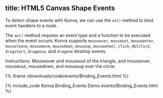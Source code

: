 title: HTML5 Canvas Shape Events
---

To detect shape events with Konva, we can use the `on()` method to bind event handlers to a node.

The `on()` method requires an event type and a function to be executed when the event occurs.
Konva supports `mouseover`, `mouseout`, `mouseenter`, `mouseleave`, `mousemove`, `mousedown`, `mouseup`, `mousewheel`, `click`, `dblclick`, `dragstart`, `dragmove`, and `dragend` desktop events.

Instructions: Mouseover and mouseout of the triangle, and mouseover, mouseout, mousedown, and mouseup over the circle.

{% iframe /downloads/code/events/Binding_Events.html %}

{% include_code Konva Binding_Events Demo events/Binding_Events.html %}
